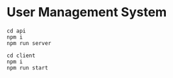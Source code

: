 # User Management System

```
cd api
npm i
npm run server
```

```
cd client
npm i
npm run start
```

